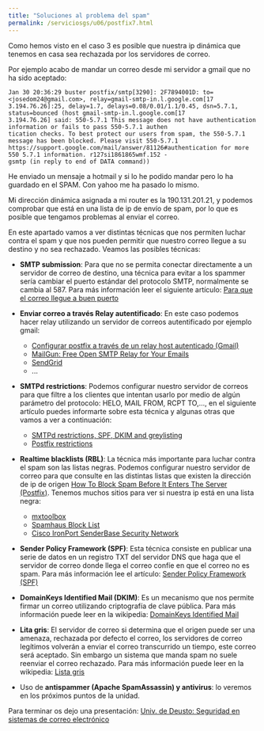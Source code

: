 ```yaml
---
title: "Soluciones al problema del spam"
permalink: /serviciosgs/u06/postfix7.html
---
```


Como hemos visto en el caso 3 es posible que nuestra ip dinámica que tenemos en casa sea rechazada por los servidores de correo. 

Por ejemplo acabo de mandar un correo desde mi servidor a gmail que no ha sido aceptado:

	Jan 30 20:36:29 buster postfix/smtp[3290]: 2F7894001D: to=<josedom24@gmail.com>, relay=gmail-smtp-in.l.google.com[17
	3.194.76.26]:25, delay=1.7, delays=0.08/0.01/1.1/0.45, dsn=5.7.1, status=bounced (host gmail-smtp-in.l.google.com[17
	3.194.76.26] said: 550-5.7.1 This message does not have authentication information or fails to pass 550-5.7.1 authen
	tication checks. To best protect our users from spam, the 550-5.7.1 message has been blocked. Please visit 550-5.7.1 
	https://support.google.com/mail/answer/81126#authentication for more 550 5.7.1 information. r127si1861865wmf.152 - 
	gsmtp (in reply to end of DATA command))

He enviado un mensaje a hotmail y si lo he podido mandar pero lo ha guardado en el SPAM. Con yahoo me ha pasado lo mismo.

Mi dirección dinámica asignada a mi router es la 190.131.201.21, y podemos comprobar que está en una lista de ip de envío de spam, por lo que es posible que tengamos problemas al enviar el correo.


En este apartado vamos a ver distintas técnicas que nos permiten luchar contra el spam y que nos pueden permitir que nuestro correo llegue a su destino y no sea rechazado. Veamos las posibles técnicas:

* **SMTP submission**: Para que no se permita conectar directamente a un servidor de correo de destino, una técnica para evitar a los spammer sería cambiar el puerto estándar del protocolo SMTP, normalmente se cambia al 587. Para más información leer el siguiente artículo: [Para que el correo llegue a buen puerto](http://blog.arsys.es/para-que-el-correo-llegue-a-buen-puerto/)

* **Enviar correo a través Relay autentificado**: En este caso podemos hacer relay utilizando un servidor de correos autentificado por ejemplo gmail: 

	* [Configurar postfix a través de un relay host autenticado (Gmail)](http://albertomolina.wordpress.com/2009/01/04/configurar-postfix-a-traves-de-un-relay-host-autenticado-gmail/)
	* [MailGun: Free Open SMTP Relay for Your Emails](https://www.mailgun.com/smtp/free-smtp-service/free-open-smtp-relay)
	* [SendGrid](https://sendgrid.com/blog/smtp-relay-service-basics/)
	* ...


* **SMTPd restrictions**: Podemos configurar nuestro servidor de correos para que filtre a los clientes que intentan usarlo por medio de algún parámetro del protocolo: HELO, MAIL FROM, RCPT TO,..., en el siguiente artículo puedes informarte sobre esta técnica y algunas otras que vamos a ver a continuación: 
	* [SMTPd restrictions, SPF, DKIM and greylisting ](https://workaround.org/ispmail/wheezy/smtpd-restrictions-spf-dkim-and-greylisting)
	* [Postfix restrictions](https://wiki.centos.org/HowTos/postfix_restrictions)

* **Realtime blacklists (RBL)**: La técnica más importante para luchar contra el spam son las listas negras. Podemos configurar nuestro servidor de correo para que consulte en las distintas listas que existen la dirección de ip de origen [How To Block Spam Before It Enters The Server (Postfix)](https://www.howtoforge.com/block_spam_at_mta_level_postfix). Tenemos muchos sitios para ver si nuestra ip está en una lista negra:
	* [mxtoolbox ](http://mxtoolbox.com/blacklists.aspx)
	* [Spamhaus Block List ](http://www.spamhaus.org/sbl/index.lasso)
	* [Cisco IronPort SenderBase Security Network ](http://www.senderbase.org/)

* **Sender Policy Framework (SPF)**: Esta técnica consiste en publicar una serie de datos en un registro TXT del servidor DNS que haga que el servidor de correo donde llega el correo confíe en que el correo no es spam. Para más información lee el artículo: [Sender Policy Framework (SPF)](https://github.com/josedom24/serviciosgs_doc/raw/master/correo/doc/SPF.pdf)

* **DomainKeys Identified Mail (DKIM)**: Es un mecanismo que nos permite firmar un correo utilizando criptografía de clave pública. Para más información puede leer en la wikipedia: [DomainKeys Identified Mail](https://es.wikipedia.org/wiki/DomainKeys_Identified_Mail) 

* **Lita gris**: El servidor de correo si determina que el origen puede ser una amenaza, rechazada por defecto el correo, los servidores de correo legítimos volverán a enviar el correo transcurrido un tiempo, este correo será aceptado. Sin embargo un sistema que manda spam no suele reenviar el correo rechazado. Para más información puede leer en la wikipedia: [Lista gris](https://es.wikipedia.org/wiki/Lista_gris) 

* Uso de **antispammer (Apache SpamAssassin) y antivirus**: lo veremos en los próximos puntos de la unidad.

Para terminar os dejo una presentación: [Univ. de Deusto: Seguridad en sistemas de correo electrónico](http://www.slideshare.net/alvmarin/seguridad-en-sistemas-de-correo-electrnico-3131736)